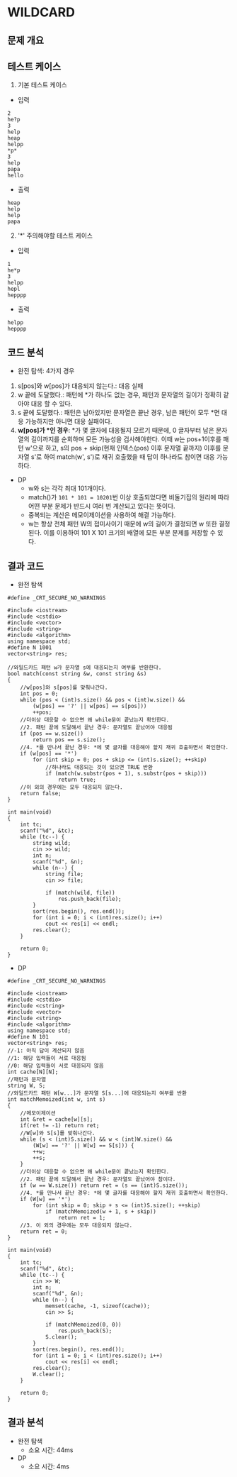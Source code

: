 # WILDCARD

## 문제 개요

## 테스트 케이스
1. 기본 테스트 케이스
- 입력
```
2
he?p
3
help
heap
helpp
*p*
3
help
papa
hello
```
- 출력
```
heap
help
help
papa
```

2) '*' 주의해야할 테스트 케이스
- 입력
```
1
he*p
3
helpp
hepl
hepppp
```
- 출력
```
helpp
hepppp
```

## 코드 분석
- 완전 탐색: 4가지 경우
1) s[pos]와 w[pos]가 대응되지 않는다.: 대응 실패
2) w 끝에 도달했다.: 패턴에 *가 하나도 없는 경우, 패턴과 문자열의 길이가 정확히 같아야 대응 할 수 있다.
3) s 끝에 도달했다.: 패턴은 남아있지만 문자열은 끝난 경우, 남은 패턴이 모두 *면 대응 가능하지만 아니면 대응 실패이다.
4) __w[pos]가 *인 경우__: *가 몇 글자에 대응될지 모르기 때문에, 0 글자부터 남은 문자열의 길이까지를 순회하며 모든 가능성을 검사해야한다. 
이때 w는 pos+1이후를 패턴 w'으로 하고, s의 pos + skip(현재 인덱스(pos) 이후 문자열 끝까지) 이후를 문자열 s'로 하여 match(w', s')로
재귀 호출했을 때 답이 하나라도 참이면 대응 가능하다.

- DP
	- w와 s는 각각 최대 101개이다.
	- match()가 ```101 * 101 = 10201```번 이상 호출되었다면 비둘기집의 원리에 따라 어떤 부분 문제가 반드시 여러 번 계산되고 있다는 뜻이다.
	- 중복되는 계산은 메모이제이션을 사용하여 해결 가능하다.
	- w는 항상 전체 패턴 W의 접미사이기 때문에 w의 길이가 결정되면 w 또한 결정된다. 이를 이용하여 101 X 101 크기의 배열에 모든 부분 문제를 저장할 수 있다.
## 결과 코드
- 완전 탐색
```
#define _CRT_SECURE_NO_WARNINGS

#include <iostream>
#include <cstdio>
#include <vector>
#include <string>
#include <algorithm>
using namespace std;
#define N 1001
vector<string> res;

//와일드카드 패턴 w가 문자열 s에 대응되는지 여부를 반환한다.
bool match(const string &w, const string &s)
{
	//w[pos]와 s[pos]를 맞춰나간다.
	int pos = 0;
	while (pos < (int)s.size() && pos < (int)w.size() &&
		(w[pos] == '?' || w[pos] == s[pos]))
		++pos;
	//더이상 대응할 수 없으면 왜 while문이 끝났는지 확인한다.
	//2. 패턴 끝에 도달해서 끝난 경우: 문자열도 끝났어야 대응됨
	if (pos == w.size())
		return pos == s.size();
	//4. *를 만나서 끝난 경우: *에 몇 글자를 대응해야 할지 재귀 호출하면서 확인한다.
	if (w[pos] == '*')
		for (int skip = 0; pos + skip <= (int)s.size(); ++skip)
			//하나라도 대응되는 것이 있으면 TRUE 반환
			if (match(w.substr(pos + 1), s.substr(pos + skip)))
				return true;
	//이 외의 경우에는 모두 대응되지 않는다.
	return false;
}

int main(void)
{
	int tc;
	scanf("%d", &tc);
	while (tc--) {
		string wild;
		cin >> wild;
		int n;
		scanf("%d", &n);
		while (n--) {
			string file;
			cin >> file;

			if (match(wild, file))
				res.push_back(file);
		}
		sort(res.begin(), res.end());
		for (int i = 0; i < (int)res.size(); i++)
			cout << res[i] << endl;
		res.clear();
	}

	return 0;
}
```

- DP
```
#define _CRT_SECURE_NO_WARNINGS

#include <iostream>
#include <cstdio>
#include <cstring>
#include <vector>
#include <string>
#include <algorithm>
using namespace std;
#define N 101
vector<string> res;
//-1: 아직 답이 계산되지 않음
//1: 해당 입력들이 서로 대응됨
//0: 해당 입력들이 서로 대응되지 않음
int cache[N][N];
//패턴과 문자열
string W, S;
//와일드카드 패턴 W[w...]가 문자열 S[s...]에 대응되는지 여부를 반환
int matchMemoized(int w, int s)
{
	//메모이제이션
	int &ret = cache[w][s];
	if(ret != -1) return ret;
	//W[w]와 S[s]를 맞춰나간다.
	while (s < (int)S.size() && w < (int)W.size() &&
		(W[w] == '?' || W[w] == S[s])) {
		++w;
		++s;
	}
	//더이상 대응할 수 없으면 왜 while문이 끝났는지 확인한다.
	//2. 패턴 끝에 도달해서 끝난 경우: 문자열도 끝났어야 참이다.
	if (w == W.size()) return ret = (s == (int)S.size());
	//4. *를 만나서 끝난 경우: *에 몇 글자를 대응해야 할지 재귀 호출하면서 확인한다.
	if (W[w] == '*')
		for (int skip = 0; skip + s <= (int)S.size(); ++skip)
			if (matchMemoized(w + 1, s + skip))
				return ret = 1;
	//3. 이 외의 경우에는 모두 대응되지 않는다.
	return ret = 0;
}

int main(void)
{
	int tc;
	scanf("%d", &tc);
	while (tc--) {
		cin >> W;
		int n;
		scanf("%d", &n);
		while (n--) {
			memset(cache, -1, sizeof(cache));
			cin >> S;

			if (matchMemoized(0, 0))
				res.push_back(S);
			S.clear();
		}
		sort(res.begin(), res.end());
		for (int i = 0; i < (int)res.size(); i++)
			cout << res[i] << endl;
		res.clear();
		W.clear();
	}

	return 0;
}
```

## 결과 분석
- 완전 탐색
	- 소요 시간: 44ms
- DP
	- 소요 시간: 4ms
